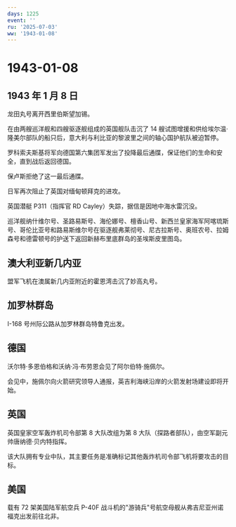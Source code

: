 ```yaml
---
days: 1225
event: ''
ru: '2025-07-03'
ww: '1943-01-08'
---
```


# 1943-01-08

## 1943 年 1 月 8 日

龙田丸号离开西里伯斯望加锡。

在由两艘巡洋舰和四艘驱逐舰组成的英国舰队击沉了 14
艘试图增援和供给埃尔温·隆美尔部队的船只后，意大利与利比亚的黎波里之间的轴心国护航队被迫暂停。

罗科索夫斯基将军向德国第六集团军发出了投降最后通牒，保证他们的生命和安全，直到战后返回德国。

保卢斯拒绝了这一最后通牒。

日军再次阻止了英国对缅甸顿拜克的进攻。

英国潜艇 P311（指挥官 RD Cayley）失踪，据信是因地中海水雷沉没。

巡洋舰纳什维尔号、圣路易斯号、海伦娜号、檀香山号、新西兰皇家海军阿喀琉斯号、哥伦比亚号和路易斯维尔号在驱逐舰弗莱彻号、尼古拉斯号、奥班农号、拉姆森号和德雷顿号的护送下返回新赫布里底群岛的圣埃斯皮里图岛。

## 澳大利亚新几内亚

盟军飞机在澳属新几内亚附近的霍恩湾击沉了妙高丸号。

## 加罗林群岛

I-168 号州际公路从加罗林群岛特鲁克出发。

## 德国

沃尔特·多恩伯格和沃纳·冯·布劳恩会见了阿尔伯特·施佩尔。

会见中，施佩尔向火箭研究领导人通报，英吉利海峡沿岸的火箭发射场建设即将开始。

## 英国

英国皇家空军轰炸机司令部第 8 大队改组为第 8
大队（探路者部队），由空军副元帅唐纳德·贝内特指挥。

该大队拥有专业中队，其主要任务是准确标记其他轰炸机司令部飞机将要攻击的目标。

## 美国

载有 72 架美国陆军航空兵 P-40F
战斗机的"游骑兵"号航空母舰从弗吉尼亚州诺福克出发前往北非。